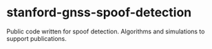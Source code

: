 # stanford-gnss-spoof-detection
Public code written for spoof detection. Algorithms and simulations to support publications.

